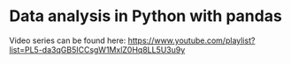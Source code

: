 # Data analysis in Python with pandas

Video series can be found here: https://www.youtube.com/playlist?list=PL5-da3qGB5ICCsgW1MxlZ0Hq8LL5U3u9y